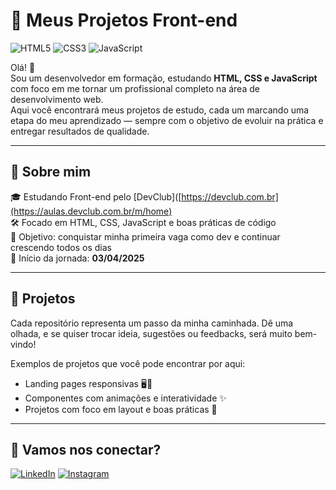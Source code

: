 # 🚀 Meus Projetos Front-end

![HTML5](https://img.shields.io/badge/HTML5-E34F26?style=for-the-badge&logo=html5&logoColor=white)
![CSS3](https://img.shields.io/badge/CSS3-1572B6?style=for-the-badge&logo=css3&logoColor=white)
![JavaScript](https://img.shields.io/badge/JavaScript-F7DF1E?style=for-the-badge&logo=javascript&logoColor=black)

Olá! 👋  
Sou um desenvolvedor em formação, estudando **HTML, CSS e JavaScript** com foco em me tornar um profissional completo na área de desenvolvimento web.  
Aqui você encontrará meus projetos de estudo, cada um marcando uma etapa do meu aprendizado — sempre com o objetivo de evoluir na prática e entregar resultados de qualidade.

---

## 🌱 Sobre mim

🎓 Estudando Front-end pelo [DevClub]([https://devclub.com.br](https://aulas.devclub.com.br/m/home)  
🛠️ Focado em HTML, CSS, JavaScript e boas práticas de código  
🎯 Objetivo: conquistar minha primeira vaga como dev e continuar crescendo todos os dias  
📆 Início da jornada: **03/04/2025**

---

## 📁 Projetos

Cada repositório representa um passo da minha caminhada. Dê uma olhada, e se quiser trocar ideia, sugestões ou feedbacks, será muito bem-vindo!

Exemplos de projetos que você pode encontrar por aqui:

- Landing pages responsivas 🖥️📱  
- Componentes com animações e interatividade ✨  
- Projetos com foco em layout e boas práticas 📐  

---

## 🤝 Vamos nos conectar?

[![LinkedIn](https://img.shields.io/badge/-LinkedIn-0A66C2?style=for-the-badge&logo=linkedin&logoColor=white)]([https://www.linkedin.com/](https://www.linkedin.com/in/alexandre-bezerra-85b4b0172/))  
[![Instagram](https://img.shields.io/badge/-Instagram-E4405F?style=for-the-badge&logo=instagram&logoColor=white)]([https://www.instagram.com/](https://www.instagram.com/xanndb/?hl=pt-br))  

<!-- Atualize os links acima com os seus! -->
